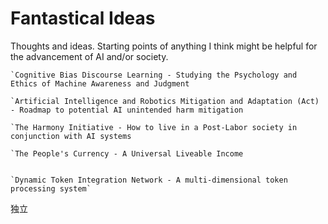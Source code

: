 # Fantastical Ideas
Thoughts and ideas. Starting points of anything I think might be helpful for the advancement of AI and/or society.


  	`Cognitive Bias Discourse Learning - Studying the Psychology and Ethics of Machine Awareness and Judgment

 	`Artificial Intelligence and Robotics Mitigation and Adaptation (Act) - Roadmap to potential AI unintended harm mitigation

  	`The Harmony Initiative - How to live in a Post-Labor society in conjunction with AI systems

  	`The People's Currency - A Universal Liveable Income


  	`Dynamic Token Integration Network - A multi-dimensional token processing system`

独立

